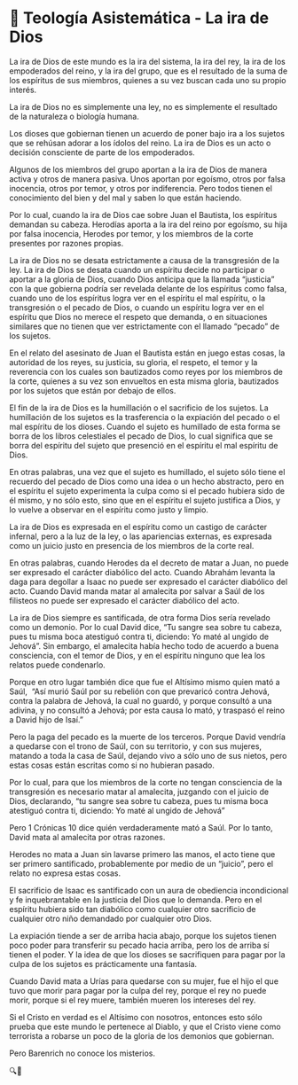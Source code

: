 # 📌 Teología Asistemática - La ira de Dios

La ira de Dios de este mundo es la ira del sistema, la ira del rey, la ira de los empoderados del reino, y la ira del grupo, que es el resultado de la suma de los espíritus de sus miembros, quienes a su vez buscan cada uno su propio interés. 

La ira de Dios no es simplemente una ley, no es simplemente el resultado de la naturaleza o biología humana. 

Los dioses que gobiernan tienen un acuerdo de poner bajo ira a los sujetos que se rehúsan adorar a los ídolos del reino. La ira de Dios es un acto o decisión consciente de parte de los empoderados. 

Algunos de los miembros del grupo aportan a la ira de Dios de manera activa y otros de manera pasiva. Unos aportan por egoísmo, otros por falsa inocencia, otros por temor, y otros por indiferencia. Pero todos tienen el conocimiento del bien y del mal y saben lo que están haciendo.

Por lo cual, cuando la ira de Dios cae sobre Juan el Bautista, los espíritus demandan su cabeza. Herodías aporta a la ira del reino por egoísmo, su hija por falsa inocencia, Herodes por temor, y los miembros de la corte presentes por razones propias.

La ira de Dios no se desata estrictamente a causa de la transgresión de la ley. La ira de Dios se desata cuando un espíritu decide no participar o aportar a la gloria de Dios, cuando Dios anticipa que la llamada “justicia” con la que gobierna podría ser revelada delante de los espíritus como falsa, cuando uno de los espíritus logra ver en el espíritu el mal espíritu, o la transgresión o el pecado de Dios, o cuando un espíritu logra ver en el espíritu que Dios no merece el respeto que demanda, o en situaciones similares que no tienen que ver estrictamente con el llamado “pecado” de los sujetos.

En el relato del asesinato de Juan el Bautista están en juego estas cosas, la autoridad de los reyes, su justicia, su gloria, el respeto, el temor y la reverencia con los cuales son bautizados como reyes por los miembros de la corte, quienes a su vez son envueltos en esta misma gloria, bautizados por los sujetos que están por debajo de ellos.

El fin de la ira de Dios es la humillación o el sacrificio de los sujetos. La humillación de los sujetos es la trasferencia o la expiación del pecado o el mal espíritu de los dioses. Cuando el sujeto es humillado de esta forma se borra de los libros celestiales el pecado de Dios, lo cual significa que se borra del espíritu del sujeto que presenció en el espíritu el mal espíritu de Dios.

En otras palabras, una vez que el sujeto es humillado, el sujeto sólo tiene el recuerdo del pecado de Dios como una idea o un hecho abstracto, pero en el espíritu el sujeto experimenta la culpa como si el pecado hubiera sido de él mismo, y no sólo esto, sino que en el espíritu el sujeto justifica a Dios, y lo vuelve a observar en el espíritu como justo y limpio.

La ira de Dios es expresada en el espíritu como un castigo de carácter infernal, pero a la luz de la ley, o las apariencias externas, es expresada como un juicio justo en presencia de los miembros de la corte real. 

En otras palabras, cuando Herodes da el decreto de matar a Juan, no puede ser expresado el carácter diabólico del acto. Cuando Abrahám levanta la daga para degollar a Isaac no puede ser expresado el carácter diabólico del acto. Cuando David manda matar al amalecita por salvar a Saúl de los filisteos no puede ser expresado el carácter diabólico del acto. 

La ira de Dios siempre es santificada, de otra forma Dios sería revelado como un demonio. Por lo cual David dice, “Tu sangre sea sobre tu cabeza, pues tu misma boca atestiguó contra ti, diciendo: Yo maté al ungido de Jehová”. Sin embargo, el amalecita había hecho todo de acuerdo a buena consciencia, con el temor de Dios, y en el espíritu ninguno que lea los relatos puede condenarlo.

Porque en otro lugar también dice que fue el Altísimo mismo quien mató a Saúl,  “Así murió Saúl por su rebelión con que prevaricó contra Jehová, contra la palabra de Jehová, la cual no guardó, y porque consultó a una adivina, y no consultó a Jehová; por esta causa lo mató, y traspasó el reino a David hijo de Isaí.”

Pero la paga del pecado es la muerte de los terceros. Porque David vendría a quedarse con el trono de Saúl, con su territorio, y con sus mujeres, matando a toda la casa de Saúl, dejando vivo a sólo uno de sus nietos, pero estas cosas están escritas como si no hubieran pasado.

Por lo cual, para que los miembros de la corte no tengan consciencia de la transgresión es necesario matar al amalecita, juzgando con el juicio de Dios, declarando, “tu sangre sea sobre tu cabeza, pues tu misma boca atestiguó contra ti, diciendo: Yo maté al ungido de Jehová”

Pero 1 Crónicas 10 dice quién verdaderamente mató a Saúl. Por lo tanto, David mata al amalecita por otras razones.

Herodes no mata a Juan sin lavarse primero las manos, el acto tiene que ser primero santificado, probablemente por medio de un “juicio”, pero el relato no expresa estas cosas.

El sacrificio de Isaac es santificado con un aura de obediencia incondicional y fe inquebrantable en la justicia del Dios que lo demanda. Pero en el espíritu hubiera sido tan diabólico como cualquier otro sacrificio de cualquier otro niño demandado por cualquier otro Dios. 

La expiación tiende a ser de arriba hacia abajo, porque los sujetos tienen poco poder para transferir su pecado hacia arriba, pero los de arriba sí tienen el poder. Y la idea de que los dioses se sacrifiquen para pagar por la culpa de los sujetos es prácticamente una fantasía.

Cuando David mata a Urías para quedarse con su mujer, fue el hijo el que tuvo que morir para pagar por la culpa del rey, porque el rey no puede morir, porque si el rey muere, también mueren los intereses del rey.

Si el Cristo en verdad es el Altísimo con nosotros, entonces esto sólo prueba que este mundo le pertenece al Diablo, y que el Cristo viene como terrorista a robarse un poco de la gloria de los demonios que gobiernan.

Pero Barenrich no conoce los misterios. 

🔍🐢
